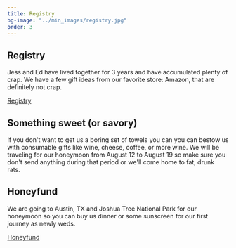 ```yaml
---
title: Registry
bg-image: "../min_images/registry.jpg"
order: 3
---
```


##  Registry
Jess and Ed have lived together for 3 years and have accumulated plenty of crap. We have a few gift ideas from our favorite store: Amazon, that are definitely not crap.

[Registry](https://www.amazon.com/wedding/share/jessanded)

##  Something sweet (or savory)
If you don't want to get us a boring set of towels you can you can bestow us with consumable gifts like wine, cheese, coffee, or more wine.  We will be traveling for our honeymoon from August 12 to August 19 so make sure you don't send anything during that period or we'll come home to fat, drunk rats.

## Honeyfund

We are going to Austin, TX and Joshua Tree National Park for our honeymoon so you can buy us dinner or some sunscreen for our first journey as newly weds.

[Honeyfund](https://paypal.me/jessanded)
